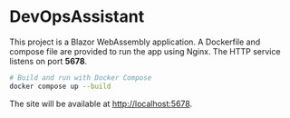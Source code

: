 # DevOpsAssistant

This project is a Blazor WebAssembly application. A Dockerfile and compose file are provided to run the app using Nginx. The HTTP service listens on port **5678**.

```bash
# Build and run with Docker Compose
docker compose up --build
```

The site will be available at [http://localhost:5678](http://localhost:5678).
